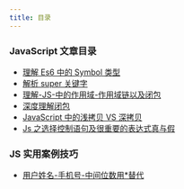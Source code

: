 ```yaml
---
title: 目录
---
```


### JavaScript 文章目录

- [理解 Es6 中的 Symbol 类型](./understand-symbol)
- [解析 super 关键字](./resolve-super-keyword)
- [理解-JS-中的作用域-作用域链以及闭包](./scope)
- [深度理解闭包](./understand-closure)
- [JavaScript 中的浅拷贝 VS 深拷贝](./shallow-vs-deep-copy)
- [Js 之选择控制语句及很重要的表达式真与假](./choice-statement)

### JS 实用案例技巧

- [用户姓名-手机号-中间位数用\*替代](./name-mobile-encrye)

<div align="right">
  <ShareLink />
</div>
<div align="center">
  <DaShang />
</div>
